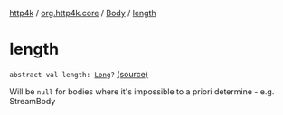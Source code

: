 [http4k](../../index.md) / [org.http4k.core](../index.md) / [Body](index.md) / [length](./length.md)

# length

`abstract val length: `[`Long`](https://kotlinlang.org/api/latest/jvm/stdlib/kotlin/-long/index.html)`?` [(source)](https://github.com/http4k/http4k/blob/master/http4k-core/src/main/kotlin/org/http4k/core/http.kt#L25)

Will be `null` for bodies where it's impossible to a priori determine - e.g. StreamBody


